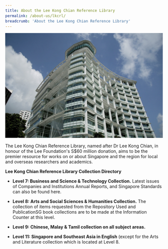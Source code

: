 ```yaml
---
title: About the Lee Kong Chian Reference Library
permalink: /about-us/lkcrl/
breadcrumb: 'About the Lee Kong Chian Reference Library'
---
```


![Lee Kong Chian Reference Library](/images/about-us/LKCRL-image.jpg)

The Lee Kong Chian Reference Library, named after Dr Lee Kong Chian, in honour of the Lee Foundation's S$60 million donation, aims to be the premier resource for works on or about Singapore and the region for local and overseas researchers and academics.

**Lee Kong Chian Reference Library Collection Directory**

- **Level 7: Business and Science & Technology Collection.**
  Latest issues of Companies and Institutions Annual Reports, and Singapore Standards can also be found here.
  
- **Level 8: Arts and Social Sciences & Humanities Collection.**
  The collection of items requested from the Repository Used and PublicationSG book collections are to be made at the Information Counter at this level.
  
- **Level 9: Chinese, Malay & Tamil collection on all subject areas.**

- **Level 11: Singapore and Southeast Asia in English**
  (except for the Arts and Literature collection which is located at Level 8.